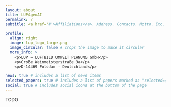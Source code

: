 ```yaml
---
layout: about
title: LUP4geoAI
permalink: /
subtitle: <a href='#'>Affiliations</a>. Address. Contacts. Motto. Etc.

profile:
  align: right
  image: lup_logo_large.png
  image_circular: false # crops the image to make it circular
  more_info: >
    <p>LUP – LUFTBILD UMWELT PLANUNG GmbH</p>
    <p>Große Weinmeisterstraße 3a</p>
    <p>D-14469 Potsdam - Deutschland</p>

news: true # includes a list of news items
selected_papers: true # includes a list of papers marked as "selected={true}"
social: true # includes social icons at the bottom of the page
---
```


TODO
